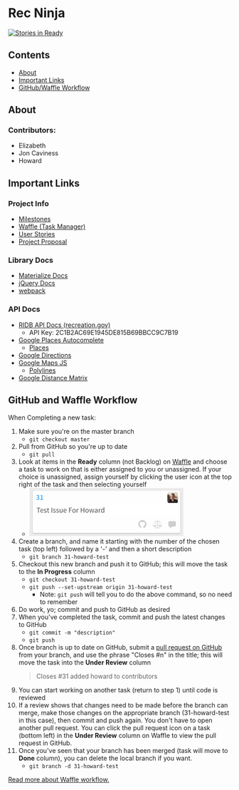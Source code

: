 # Rec Ninja

[![Stories in Ready](https://badge.waffle.io/ivthefourth/project-1.svg?label=ready&title=Ready)](https://waffle.io/ivthefourth/project-1)


## Contents
* [About](#about)
* [Important Links](#important-links)
* [GitHub/Waffle Workflow](#github-and-waffle-workflow)


## About

### Contributors:
* Elizabeth
* Jon Caviness
* Howard


## Important Links

### Project Info
* [Milestones](https://github.com/ivthefourth/project-1/milestones)
* [Waffle (Task Manager)](https://waffle.io/ivthefourth/project-1)
* [User Stories](https://docs.google.com/document/d/1YPNBCu6e3rBdH7EmJNTHmhsZOrDXebbFNvsH5ubqLFg/)
* [Project Proposal](https://docs.google.com/document/d/1MgKZKyFO4m7cpf0CrR8cDIUgZWh9oPvnBqRZu461Bfw/)

### Library Docs
* [Materialize Docs](http://materializecss.com/)
* [jQuery Docs](https://api.jquery.com/)
* [webpack](https://webpack.js.org/)

### API Docs
* [RIDB API Docs (recreation.gov)](https://usda.github.io/RIDB/)
	- API Key: 2C1B2AC69E1945DE815B69BBCC9C7B19
* [Google Places Autocomplete](https://developers.google.com/maps/documentation/javascript/places-autocomplete)
    - [Places](https://developers.google.com/maps/documentation/javascript/places)
* [Google Directions](https://developers.google.com/maps/documentation/javascript/directions)
* [Google Maps JS](https://developers.google.com/maps/documentation/javascript/)
    - [Polylines](https://developers.google.com/maps/documentation/javascript/examples/polyline-simple)
* [Google Distance Matrix](https://developers.google.com/maps/documentation/javascript/distancematrix)



## GitHub and Waffle Workflow

When Completing a new task:
1. Make sure you're on the master branch
    * `git checkout master`
2. Pull from GitHub so you're up to date
    * `git pull`
3. Look at items in the **Ready** column (not Backlog) on [Waffle](https://waffle.io/ivthefourth/project-1) and choose a task to work on that is either assigned to you or unassigned. If your choice is unassigned, assign yourself by clicking the user icon at the top right of the task and then selecting yourself
    * ![Example Task](docs/example-task.png)
4. Create a branch, and name it starting with the number of the chosen task (top left) followed by a '-' and then a short description 
    * `git branch 31-howard-test`
5. Checkout this new branch and push it to GitHub; this will move the task to the **In Progress** column 
    * `git checkout 31-howard-test`
    * `git push --set-upstream origin 31-howard-test`
        * Note: `git push` will tell you to do the above command, so no need to remember
6. Do work, yo; commit and push to GitHub as desired
7. When you've completed the task, commit and push the latest changes to GitHub
    * `git commit -m "description"` 
    * `git push`
8. Once branch is up to date on GitHub, submit a [pull request on GitHub](https://github.com/ivthefourth/project-1/branches) from your branch, and use the phrase "Closes #n" in the title; this will move the task into the **Under Review** column
    > Closes #31 added howard to contributors
9. You can start working on another task (return to step 1) until code is reviewed
10. If a review shows that changes need to be made before the branch can merge, make those changes on the appropriate branch (31-howard-test in this case), then commit and push again. You don't have to open another pull request. You can click the pull request icon on a task (bottom left) in the **Under Review** column on Waffle to view the pull request in GitHub.
11. Once you've seen that your branch has been merged (task will move to **Done** column), you can delete the local branch if you want. 
    * `git branch -d 31-howard-test`

[Read more about Waffle workflow.](https://help.waffle.io/automatic-work-tracking/auto-work-tracking-basics/recommended-workflow-using-pull-requests-automatic-work-tracking)

